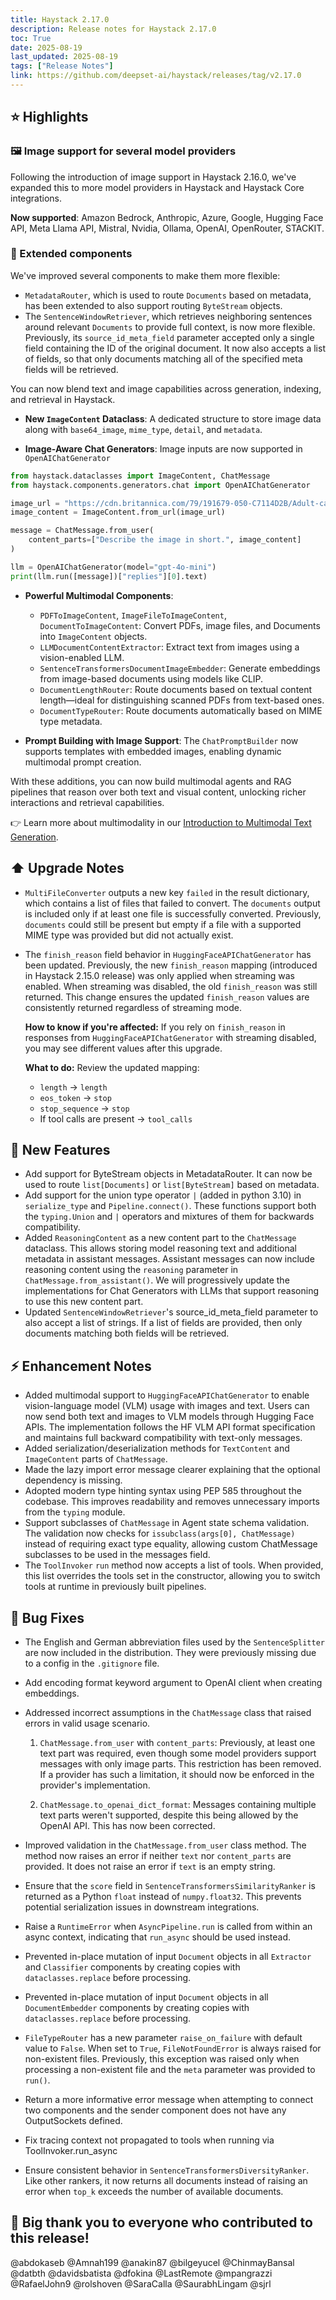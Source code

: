 ```yaml
---
title: Haystack 2.17.0
description: Release notes for Haystack 2.17.0
toc: True
date: 2025-08-19
last_updated: 2025-08-19
tags: ["Release Notes"]
link: https://github.com/deepset-ai/haystack/releases/tag/v2.17.0
---
```


## ⭐️ Highlights

### 🖼️ Image support for several model providers

Following the introduction of image support in Haystack 2.16.0, we've expanded this to more model providers in Haystack and Haystack Core integrations.

**Now supported**: Amazon Bedrock, Anthropic, Azure, Google, Hugging Face API, Meta Llama API, Mistral, Nvidia, Ollama, OpenAI, OpenRouter, STACKIT.

### 🧩 Extended components

We've improved several components to make them more flexible:

- `MetadataRouter`, which is used to route `Documents` based on metadata, has been extended to also support routing `ByteStream` objects.
- The `SentenceWindowRetriever`, which retrieves neighboring sentences around relevant `Documents` to provide full context, is now more flexible. Previously, its `source_id_meta_field` parameter accepted only a single field containing the ID of the original document. It now also accepts a list of fields, so that only documents matching all of the specified meta fields will be retrieved.

You can now blend text and image capabilities across generation, indexing, and retrieval in Haystack.

* **New `ImageContent` Dataclass**: A dedicated structure to store image data along with `base64_image`, `mime_type`, `detail`, and `metadata`.

* **Image-Aware Chat Generators**: Image inputs are now supported in `OpenAIChatGenerator`

```python
from haystack.dataclasses import ImageContent, ChatMessage
from haystack.components.generators.chat import OpenAIChatGenerator

image_url = "https://cdn.britannica.com/79/191679-050-C7114D2B/Adult-capybara.jpg"
image_content = ImageContent.from_url(image_url)

message = ChatMessage.from_user(
    content_parts=["Describe the image in short.", image_content]
)

llm = OpenAIChatGenerator(model="gpt-4o-mini")
print(llm.run([message])["replies"][0].text)
```

* **Powerful Multimodal Components**:

  * `PDFToImageContent`, `ImageFileToImageContent`, `DocumentToImageContent`: Convert PDFs, image files, and Documents into `ImageContent` objects.
  * `LLMDocumentContentExtractor`: Extract text from images using a vision-enabled LLM.
  * `SentenceTransformersDocumentImageEmbedder`: Generate embeddings from image-based documents using models like CLIP.
  * `DocumentLengthRouter`: Route documents based on textual content length—ideal for distinguishing scanned PDFs from text-based ones.
  * `DocumentTypeRouter`: Route documents automatically based on MIME type metadata.

* **Prompt Building with Image Support**: The `ChatPromptBuilder` now supports templates with embedded images, enabling dynamic multimodal prompt creation.

With these additions, you can now build multimodal agents and RAG pipelines that reason over both text and visual content, unlocking richer interactions and retrieval capabilities.

👉 Learn more about multimodality in our [Introduction to Multimodal Text Generation](https://haystack.deepset.ai/cookbook/multimodal_intro).

## ⬆️ Upgrade Notes

-   `MultiFileConverter` outputs a new key `failed` in the result dictionary, which contains a list of files that failed to convert. The `documents` output is included only if at least one file is successfully converted. Previously, `documents` could still be present but empty if a file with a supported MIME type was provided but did not actually exist.

-   The `finish_reason` field behavior in `HuggingFaceAPIChatGenerator` has been updated. Previously, the new `finish_reason` mapping (introduced in Haystack 2.15.0 release) was only applied when streaming was enabled. When streaming was disabled, the old `finish_reason` was still returned. This change ensures the updated `finish_reason` values are consistently returned regardless of streaming mode.

    **How to know if you're affected:** If you rely on `finish_reason` in responses from `HuggingFaceAPIChatGenerator` with streaming disabled, you may see different values after this upgrade.

    **What to do:** Review the updated mapping:
    - `length` → `length`
    - `eos_token` → `stop`
    - `stop_sequence` → `stop`
    - If tool calls are present → `tool_calls`

## 🚀 New Features

-   Add support for ByteStream objects in MetadataRouter. It can now be used to route `list[Documents]` or `list[ByteStream]` based on metadata.
-   Add support for the union type operator `|` (added in python 3.10) in `serialize_type` and `Pipeline.connect()`. These functions support both the `typing.Union` and `|` operators and mixtures of them for backwards compatibility.
-   Added `ReasoningContent` as a new content part to the `ChatMessage` dataclass. This allows storing model reasoning text and additional metadata in assistant messages. Assistant messages can now include reasoning content using the `reasoning` parameter in `ChatMessage.from_assistant()`. We will progressively update the implementations for Chat Generators with LLMs that support reasoning to use this new content part.
-   Updated `SentenceWindowRetriever`'s source_id_meta_field parameter to also accept a list of strings. If a list of fields are provided, then only documents matching both fields will be retrieved.

## ⚡️ Enhancement Notes

-   Added multimodal support to `HuggingFaceAPIChatGenerator` to enable vision-language model (VLM) usage with images and text. Users can now send both text and images to VLM models through Hugging Face APIs. The implementation follows the HF VLM API format specification and maintains full backward compatibility with text-only messages.
-   Added serialization/deserialization methods for `TextContent` and `ImageContent` parts of `ChatMessage`.
-   Made the lazy import error message clearer explaining that the optional dependency is missing.
-   Adopted modern type hinting syntax using PEP 585 throughout the codebase. This improves readability and removes unnecessary imports from the `typing` module.
-   Support subclasses of `ChatMessage` in Agent state schema validation. The validation now checks for `issubclass(args[0], ChatMessage)` instead of requiring exact type equality, allowing custom ChatMessage subclasses to be used in the messages field.
-   The `ToolInvoker` `run` method now accepts a list of tools. When provided, this list overrides the tools set in the constructor, allowing you to switch tools at runtime in previously built pipelines.

## 🐛 Bug Fixes

-   The English and German abbreviation files used by the `SentenceSplitter` are now included in the distribution. They were previously missing due to a config in the `.gitignore` file.


-   Add encoding format keyword argument to OpenAI client when creating embeddings.

-   Addressed incorrect assumptions in the `ChatMessage` class that raised errors in valid usage scenario.

    1. `ChatMessage.from_user` with `content_parts`: Previously, at least one text part was required, even though some model providers support messages with only image parts. This restriction has been removed. If a provider has such a limitation, it should now be enforced in the provider's implementation.

    2. `ChatMessage.to_openai_dict_format`: Messages containing multiple text parts weren't supported, despite this being allowed by the OpenAI API. This has now been corrected.

-   Improved validation in the `ChatMessage.from_user` class method. The method now raises an error if neither `text` nor `content_parts` are provided. It does not raise an error if `text` is an empty string.

-   Ensure that the `score` field in `SentenceTransformersSimilarityRanker` is returned as a Python `float` instead of `numpy.float32`. This prevents potential serialization issues in downstream integrations.

-   Raise a `RuntimeError` when `AsyncPipeline.run` is called from within an async context, indicating that `run_async` should be used instead.

-   Prevented in-place mutation of input `Document` objects in all `Extractor` and `Classifier` components by creating copies with `dataclasses.replace` before processing.

-   Prevented in-place mutation of input `Document` objects in all `DocumentEmbedder` components by creating copies with `dataclasses.replace` before processing.

-   `FileTypeRouter` has a new parameter `raise_on_failure` with default value to `False`. When set to `True`, `FileNotFoundError` is always raised for non-existent files. Previously, this exception was raised only when processing a non-existent file and the `meta` parameter was provided to `run()`.

-   Return a more informative error message when attempting to connect two components and the sender component does not have any OutputSockets defined.

-   Fix tracing context not propagated to tools when running via ToolInvoker.run_async

-   Ensure consistent behavior in `SentenceTransformersDiversityRanker`. Like other rankers, it now returns all documents instead of raising an error when `top_k` exceeds the number of available documents.


## 💙 Big thank you to everyone who contributed to this release!

@abdokaseb @Amnah199 @anakin87 @bilgeyucel @ChinmayBansal @datbth @davidsbatista @dfokina @LastRemote
@mpangrazzi @RafaelJohn9 @rolshoven @SaraCalla @SaurabhLingam @sjrl
